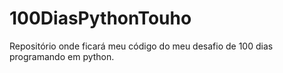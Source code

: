 # 100DiasPythonTouho
Repositório onde ficará meu código do meu desafio de 100 dias programando em python.
